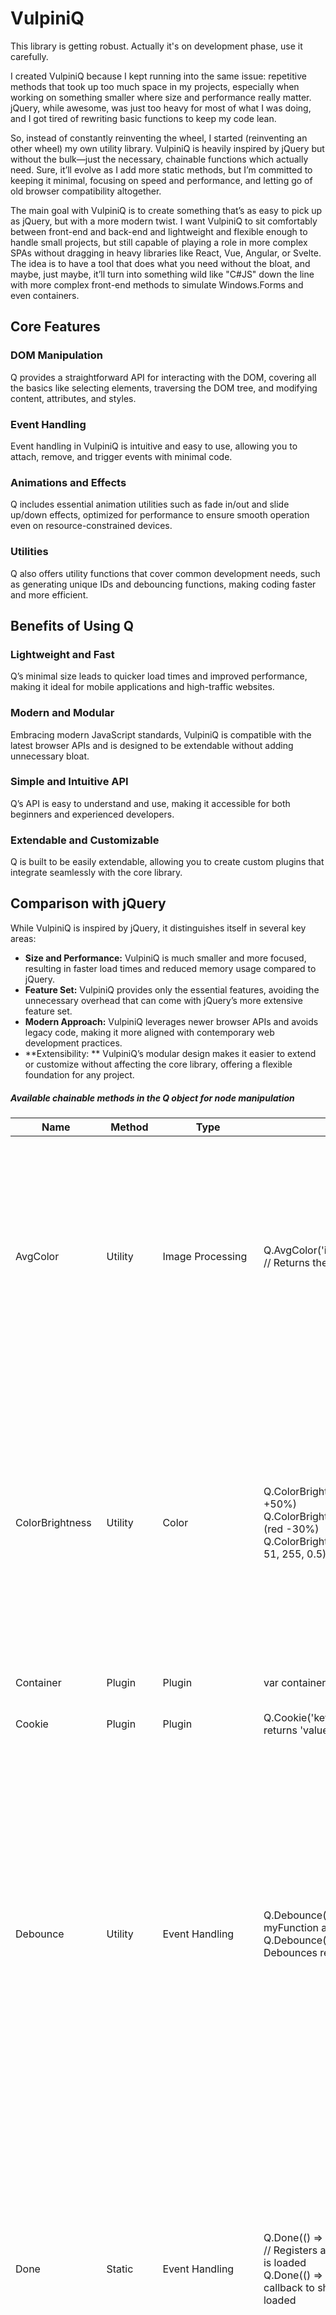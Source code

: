 # VulpiniQ

This library is getting robust. Actually it's on development phase, use it carefully.

I created VulpiniQ because I kept running into the same issue: repetitive methods that took up too much space in my projects, especially when working on something smaller where size and performance really matter. jQuery, while awesome, was just too heavy for most of what I was doing, and I got tired of rewriting basic functions to keep my code lean.

So, instead of constantly reinventing the wheel, I started (reinventing an other wheel) my own utility library. VulpiniQ is heavily inspired by jQuery but without the bulk—just the necessary, chainable functions which actually need. Sure, it’ll evolve as I add more static methods, but I’m committed to keeping it minimal, focusing on speed and performance, and letting go of old browser compatibility altogether.

The main goal with VulpiniQ is to create something that’s as easy to pick up as jQuery, but with a more modern twist. I want VulpiniQ to sit comfortably between front-end and back-end and lightweight and flexible enough to handle small projects, but still capable of playing a role in more complex SPAs without dragging in heavy libraries like React, Vue, Angular, or Svelte. The idea is to have a tool that does what you need without the bloat, and maybe, just maybe, it’ll turn into something wild like "C#JS" down the line with more complex front-end methods to simulate Windows.Forms and even containers.

## Core Features
### DOM Manipulation
Q provides a straightforward API for interacting with the DOM, covering all the basics like selecting elements, traversing the DOM tree, and modifying content, attributes, and styles.

### Event Handling
Event handling in VulpiniQ is intuitive and easy to use, allowing you to attach, remove, and trigger events with minimal code.

### Animations and Effects
Q includes essential animation utilities such as fade in/out and slide up/down effects, optimized for performance to ensure smooth operation even on resource-constrained devices.

### Utilities
Q also offers utility functions that cover common development needs, such as generating unique IDs and debouncing functions, making coding faster and more efficient.

## Benefits of Using Q
### Lightweight and Fast
Q’s minimal size leads to quicker load times and improved performance, making it ideal for mobile applications and high-traffic websites.

### Modern and Modular
Embracing modern JavaScript standards, VulpiniQ is compatible with the latest browser APIs and is designed to be extendable without adding unnecessary bloat.

### Simple and Intuitive API
Q’s API is easy to understand and use, making it accessible for both beginners and experienced developers.

### Extendable and Customizable
Q is built to be easily extendable, allowing you to create custom plugins that integrate seamlessly with the core library.

## Comparison with jQuery
While VulpiniQ is inspired by jQuery, it distinguishes itself in several key areas:

* **Size and Performance:** VulpiniQ is much smaller and more focused, resulting in faster load times and reduced memory usage compared to jQuery.
* **Feature Set:** VulpiniQ provides only the essential features, avoiding the unnecessary overhead that can come with jQuery’s more extensive feature set.
* **Modern Approach:** VulpiniQ leverages newer browser APIs and avoids legacy code, making it more aligned with contemporary web development practices.
* **Extensibility: ** VulpiniQ’s modular design makes it easier to extend or customize without affecting the core library, offering a flexible foundation for any project.

##### Available chainable methods in the Q object for node manipulation

|**Name**|**Method**|**Type**|**Example**|**Description**|
| --- | --- | --- | --- | --- |
| AvgColor | Utility | Image Processing | Q.AvgColor('image.jpg or canvas', sampleSize, callback); // Returns the average color of the image or canvas | Calculates the average color of an image by creating a canvas element, drawing the image on it, and analyzing the pixel data to determine the average color. <br> This technique is useful for generating color palettes, creating visual effects, or enhancing user interface elements based on the predominant colors in an image. |
| ColorBrightness | Utility | Color | Q.ColorBrightness('#000000', 50); // #7f7f7f (black +50%) <br> Q.ColorBrightness('rgb(255, 0, 0)', -30); // rgb(178, 0, 0) (red -30%) <br> Q.ColorBrightness('rgba(0, 0, 255, 0.5)', 20); // rgba(51, 51, 255, 0.5) (blue +20%) | Adjusts the brightness of a given color by a specified percentage, making the color lighter or darker. <br> This function can be used to dynamically change colors for various UI elements, providing visual feedback or creating color schemes with different shades. <br> It supports both hexadecimal and RGB/RGBA color formats, making it flexible for different use cases in web design or graphics. |
| Container | Plugin | Plugin | var containers = Q.Container(); | Useful to create tabbed containers. |
| Cookie | Plugin | Plugin | Q.Cookie('key', 'value to store'); Q.Cookie('key'); // returns 'value to store' | Provides methods to store and retrieve data from the browser cookies. |
| Debounce | Utility | Event Handling | Q.Debounce('myFunction', 500, myFunction); // Calls myFunction after 500ms of inactivity <br> Q.Debounce('resizeEvent', 300, handleResize); // Debounces resize handling function | Debounces a function to ensure it is only called after a specified delay since the last invocation, effectively preventing multiple calls in rapid succession. <br> This technique is particularly useful in scenarios like resizing windows, scrolling, or typing events, where multiple triggers can lead to performance issues or unintended behavior. <br> By controlling the rate at which a function can fire, developers can optimize performance and enhance user experience. |
| Done | Static | Event Handling | Q.Done(() => { console.log('Window has fully loaded'); }); // Registers a callback to log a message once the window is loaded <br> Q.Done(() => { alert('Page is ready!'); }); // Adds another callback to show an alert when the window has fully loaded | Registers one or more callback functions to be executed once the window has completely loaded, ensuring that all resources are available. <br> Useful for executing scripts that depend on the DOM, images, or other resources being fully loaded. <br> This function allows for multiple callbacks to be registered, which will all be executed in the order they were added when the load event occurs. |
| Fetch | Plugin | Plugin | Q.fetch('https://api.example.com/data', (error, data) => console.log(error, data)); | Fetches data from a URL and returns it to a callback function. Supports retries, timeouts, and custom response validation. |
| Form | Plugin | Plugin | var containers = Q.Form() | Form is a simple library for creating forms and windows in the browser. It provides a set of methods for creating form elements, windows, and other UI components. |
| HSL2RGB | Utility | Color | Q.HSL2RGB(0, 0, 1); // [255, 255, 255] <br> Q.HSL2RGB(0, 1, 0.5); // [255, 0, 0] <br> Q.HSL2RGB(0.33, 1, 0.5); // [0, 255, 0] | Converts HSL (Hue, Saturation, Lightness) color values to RGB (Red, Green, Blue) format. <br> This function is essential for applications that require color transformations, allowing developers to switch between different color representations easily. <br> Understanding color models is key in design, and this utility helps bridge the gap between HSL, which is often more intuitive for humans, and RGB, which is commonly used in digital displays. |
| ID | Utility | Utility | Q.ID(8, 'user-'); // user-1a2b3c4d <br> Q.ID(); // 1a2b3c4d <br> Q.ID(12, 'session-'); // session-1a2b3c4d5e6f | It's useful for creating unique identifiers for users, sessions, or any items requiring distinct identification. <br> The ID is generated using random hexadecimal digits (0-9 and a-f) and can be customized with a prefix for better context or categorization. |
| Icons | Plugin | Plugin | Q.Icons(); | Additional icons for the VulpiniQ library. |
| Image | Plugin | Plugin | var image = Q.Image(); | Useful to manipulate images. |
| ImageViewer | Plugin | Plugin | Q.ImageViewer().selector('.image').open(['image1.jpg', 'image2.jpg']); | A simple image viewer plugin |
| JSON | Plugin | Plugin | var json = Q.JSON({ key: 'value' }); json.Parse({ modify: true, recursive: true }, (key, value) => value + ' modified'); | Provides methods to parse, deflate, and inflate, modify JSON objects. |
| Leaving | Static | Event Handling | Q.Leaving((event) => { console.log('Window is about to be unloaded'); }); // Logs a message when the window is about to unload <br> Q.Leaving((event) => { event.returnValue = 'Are you sure you want to leave?'; }); // Prompts the user with a confirmation message before leaving | Registers callbacks to be executed when the window is about to be unloaded, providing a chance to run cleanup tasks or warn the user about unsaved changes. <br> This can be useful for saving state, logging actions, or preventing accidental navigation away from the page. <br> Multiple callbacks can be registered, and they will be executed in the order they were added whenever the beforeunload event is triggered. |
| NodeBlock | Plugin | Plugin | var uml = Q.NodeBlock('#canvas', 800, 600); // Create a new UML canvas | A plugin for creating UML blocks and connections. |
| RGB2HSL | Utility | Color | Q.RGB2HSL(255, 255, 255); // [0, 0, 1] <br> Q.RGB2HSL(0, 0, 0); // [0, 0, 0] <br> Q.RGB2HSL(255, 0, 0); // [0, 1, 0.5] | Converts RGB color values to HSL format, providing a different way to represent colors that can be more intuitive for artists and designers. <br> HSL stands for Hue, Saturation, and Lightness, making it easier to manipulate colors based on human perception. <br> This conversion is essential for applications requiring color manipulation, such as image editing or web design, where understanding color relationships is crucial. |
| Ready | Static | Event Handling | Q.Ready(() => { console.log('DOM is ready'); }); // Executes a callback when the DOM is fully loaded <br> Q.Ready(() => { document.body.style.backgroundColor = 'lightblue'; }); // Changes the background color once the DOM is ready | Registers callbacks to be executed once the DOM is fully loaded and parsed, ensuring your scripts can safely interact with the document's structure. <br> Ideal for initializing features, manipulating elements, or setting up event listeners without waiting for the entire page (images, styles) to load. <br> Multiple callbacks can be added, and they will be executed in sequence when the DOMContentLoaded event fires, or immediately if the DOM is already ready. |
| Resize | Static | Event Handling | Q.Resize((width, height) => { console.log(`Width: ${width}, Height: ${height}`); }); // Logs the new dimensions every time the window is resized <br> Q.Resize((width, height) => { document.body.style.fontSize = `${width / 100}px`; }); // Adjusts font size based on the window's width | Registers callbacks to be executed whenever the window is resized, providing the updated width and height. <br> This is useful for dynamic layouts, responsive design adjustments, or recalculating dimensions based on the window size. <br> Each registered callback will receive the current window width and height, and multiple callbacks can be added to handle different aspects of resizing. |
| Socket | Plugin | Plugin | var socket = Q.Socket('ws://localhost:8080', console.log, console.log); | Provides a WebSocket implementation with automatic reconnection and status callbacks. |
| Storage | Plugin | Plugin | Q.Storage('key', 'value to store'); Q.Storage('key'); // returns 'value to store' | Provides methods to store and retrieve data from the local storage. |
| String | Plugin | Plugin | Q.String('hello').capitalize(); // returns 'Hello' | Provides methods to manipulate strings. |
| Style | Plugin | Plugin | Q.style(':root { --color: red; } body { background-color: var(--color); }'); | Provides methods to apply global styles to the document. It's useful for applying CSS variables from JavaScript. Q.style will be removed after the styles are applied on the document ready event. |
| Task | Plugin | Plugin | var task = Q.Task('task1', () => console.log('Task 1'), () => console.log('Task 2')); task.Run(); | Provides methods to run tasks asynchronously and handle their completion or failure. Basically a Promise wrapper, but with more control. |
| Timer | Plugin | Plugin | Q.Timer(() => console.log('Tick'), 'timer1', { tick: 5, delay: 1000, interrupt: true }); | Provides a timer implementation with automatic stop and interrupt. Useful for running tasks at intervals or for a specific duration. |
| addClass | Prototype | Class Manipulation | Q(selector).addClass("class1"); // Adds a single class <br> Q(selector).addClass("class1 class2"); // Adds multiple classes | Adds one or more classes to each node, ignoring duplicates. |
| animate | Prototype | Animation | Q(selector).animate(500, { opacity: 0 }, () => { console.log('Fade out complete'); }); // Fades out over 500ms <br> Q(selector).animate(1000, { left: "100px", top: "50px" }); // Moves to new position in 1 second <br> Q(selector).animate(700, { opacity: 1, backgroundColor: "#ff0000" }, () => { alert('Animation finished!'); }); // Changes opacity and background color | Animates each node using specified CSS properties over a given duration, with an optional callback when complete. |
| append | Prototype | DOM Manipulation | Q(selector).append("<p>New paragraph</p>"); // Adds a paragraph as HTML <br> Q(selector).append(document.createElement("div")); // Adds a div element <br> Q(selector).append(Q(otherSelector)); // Appends a Q object <br> Q(selector).append([document.createElement("span"), document.createElement("img")]); // Appends multiple elements <br> Q(selector).append(document.querySelectorAll(".items")); // Appends a NodeList of elements | Appends child nodes, HTML, or multiple elements to each node. |
| attr | Prototype | Attribute Manipulation | Q(selector).attr("id", "newId"); // Sets the "id" attribute to "newId" <br> Q(selector).attr({ "src": "image.jpg", "alt": "An image" }); // Sets multiple attributes <br> Q(selector).attr("href"); // Gets the "href" attribute value | Gets or sets attributes on the nodes, supporting multiple attributes at once. |
| bind | Prototype | Event Handling | Q(selector).bind("click", () => console.log("Clicked")); // Logs "Clicked" when any matching node is clicked <br> Q(".btn").bind("mouseover", (e) => { console.log(`Hovered over: ${e.target.tagName}`); }); // Logs the tag name of the hovered element <br> Q("ul").bind("click", (e) => { console.log(`Item clicked: ${e.target.textContent}`); }); // Logs the text of the clicked list item | Adds an event listener to each node, allowing for event delegation to improve performance. |
| blur | Prototype | Form Manipulation | Q(selector).blur(); // Removes focus from the first matched input field <br> Q(".active").blur(); // Blurs the first active element <br> Q("textarea").blur(); // Blurs the first textarea in the selection | Removes focus from the first node in the selection, effectively blurring it. |
| children | Prototype | Traversal | Q(selector).children(); // Returns all child nodes of the first matched element <br> Q("#parent").children(); // Gets all children of the element with id 'parent' <br> Q("ul").children(); // Retrieves all child nodes of the first unordered list | Retrieves the direct child nodes of the first node in the selection. |
| click | Prototype | Event Handling | Q(selector).click(); // Triggers a click event on all matched elements <br> Q(".button").click(); // Simulates clicks on all elements with the class 'button' <br> Q("a").click(); // Automatically clicks the first anchor element in the selection | Simulates a click event on each node in the selection. |
| clone | Prototype | DOM Manipulation | Q(selector).clone(); // Clones the first matched element <br> const newElement = Q(".item").clone(); // Clones the first element with the class 'item' and stores it in newElement <br> const clonedDiv = Q("#myDiv").clone(); // Clones the element with the ID 'myDiv' | Creates a deep copy of the first node in the selection, including its child nodes. |
| closest | Prototype | Traversal | Q(selector).closest(".parent"); // Returns the closest parent with class 'parent' <br> const closestSection = Q(".child").closest("section"); // Finds the closest section ancestor of the first element with the class 'child' <br> const closestForm = Q("#inputField").closest("form"); // Gets the nearest form ancestor of the element with ID 'inputField' | Finds the nearest ancestor node of the first node that matches a given selector. |
| css | Prototype | Style Manipulation | Q(selector).css('color', 'red'); // Sets the text color of the first selected element to red <br> const backgroundColor = Q(selector).css('background-color'); // Gets the background color of the first selected element <br> Q(selector).css({ margin: '10px', padding: '5px' }); // Sets multiple styles on each selected element | Retrieves or sets CSS styles on the selected nodes. Supports setting multiple styles if provided as an object. |
| data | Prototype | Data Manipulation | Q(selector).data('userId', 123); // Sets the data-userId attribute to 123 on each selected element <br> const userId = Q(selector).data('userId'); // Retrieves the value of the data-userId attribute from the first selected element <br> const isActive = Q(selector).data('isActive'); // Retrieves the value of the data-isActive attribute, returns null if not set | Retrieves or sets data-* attributes on the selected nodes. Provides an easy way to store and access custom data associated with the elements. |
| each | Prototype | Iteration | Q(selector).each((index, element) => console.log(index, element)); // Logs the index and element for each node in the selection <br> Q(selector).each((index, element) => element.style.color = 'red'); // Changes the text color to red for each selected element | Iterates over all nodes in the Q object and executes a callback on each node, providing access to the index and element. |
| empty | Prototype | Content Manipulation | Q(selector).empty(); | Empties the innerHTML of each node. |
| eq | Prototype | Traversal | Q(selector).eq(1); | Returns a specific node by index. |
| fadeIn | Prototype | Display | Q(selector).fadeIn(duration, callback); | Fades in each node. |
| fadeOut | Prototype | Display | Q(selector).fadeOut(duration, callback); | Fades out each node. |
| fadeTo | Prototype | Display | Q(selector).fadeTo(opacity, duration, callback); | Fades each node to a specific opacity. |
| fadeToggle | Prototype | Display | Q(selector).fadeToggle(duration, callback); | Toggles the fade state of each node. |
| find | Prototype | Traversal | Q(selector).find(".child"); | Finds child nodes of the first node that match a specific selector. |
| first | Prototype | Traversal | Q(selector).first(); | Returns the first node. |
| focus | Prototype | Form Manipulation | Q(selector).focus(); | Focuses on the first node. |
| hasClass | Prototype | Class Manipulation | Q(selector).hasClass(className); | Checks if the first node has a specific class. |
| height | Prototype | Dimensions | Q(selector).height(value); | Gets or sets the height of the first node. |
| hide | Prototype | Display | Q(selector).hide(duration, callback); | Hides each node, optionally with a fade-out effect over a specified duration. |
| html | Prototype | Content Manipulation | const currentHtml = Q(selector).html(); // Retrieves the innerHTML of the first selected element <br> Q(selector).html('<div>New Content</div>'); // Sets the innerHTML of each selected element to '<div>New Content</div>' <br> Q(selector).html(['<span>First</span>', '<span>Second</span>']); // Sets the innerHTML with an array of strings <br> const newNode = Q('<p>Paragraph</p>'); Q(selector).html(newNode); // Sets the innerHTML with a Q object containing a new node <br> Q(selector).html(document.createElement('div')); // Sets the innerHTML with a new HTMLElement <br> const nodeList = document.querySelectorAll('.child'); Q(selector).html(nodeList); // Sets the innerHTML with a NodeList of child elements <br> Q(selector).html([]); // Sets the innerHTML to an empty string <br> Q(selector).html(null); // Sets the innerHTML to an empty string | Gets or sets the innerHTML of the nodes. This method allows for easy manipulation of the content inside the selected elements. |
| id | Prototype | Attributes | const currentId = Q(selector).id(); // Retrieves the current id of the first selected element <br> Q(selector).id('new-id'); // Sets the id of the first selected element to 'new-id' | Gets or sets the id attribute of the first node. This provides a simple way to retrieve or modify the unique identifier of an element. |
| index | Prototype | Traversal | const idx = Q(selector).index(); // Retrieves the index of the first selected node among its siblings <br> Q(selector).index(2); // Moves the first selected node to the index position 2 within its parent | Returns the index of the first node, or moves the node to a specific index within its parent. |
| inside | Prototype | Traversal | Q(selector).inside(".parent"); // Returns true if the first selected element is within a parent matching the selector <br> const isChild = Q(selector).inside("#container"); // Checks if the first node is inside the element with ID "container" | Checks if the first node is inside another node, determined by a specific selector. |
| is | Prototype | Utilities | Q(selector).is(":visible"); // Checks if the element is currently visible <br> Q(selector).is(":checked"); // Checks if a checkbox or radio button is checked <br> Q(selector).is(anotherElement); // Compares the first node with another DOM element <br> Q(selector).is(":hover"); // Checks if the element is currently being hovered over | Checks if the first node matches a specific selector or condition, allowing for dynamic queries and element comparisons. |
| isDarkColor | Utility | Color | Q.isDarkColor('#000000'); // true <br> Q.isDarkColor('#ffffff'); // false <br> Q.isDarkColor('#4c4c4c', 30, 90); // true | Determines if a color is dark or light based on the HSP (Hue, Saturation, Perceived brightness) model. <br> This utility helps in designing user interfaces by ensuring adequate contrast between text and background colors, enhancing readability and accessibility. <br> Users can adjust the margin and threshold parameters to fine-tune sensitivity according to their design needs. |
| isExists | Prototype | Utilities | Q(selector).isExists(); or Q.isExists('.ok') | Checks if the first node exists in the DOM. |
| last | Prototype | Traversal | Q(selector).last(); | Returns the last node. |
| map | Prototype | Array | Q(selector).map(el => el.innerHTML); | Maps each node to a new array. |
| off | Prototype | Event Handling | Q(selector).off("click", handler); | Removes an event listener from each node. |
| offset | Prototype | Dimensions | Q(selector).offset(); | Returns the top and left offset of the first node relative to the document. |
| on | Prototype | Event Handling | Q(selector).on("click", () => console.log("Clicked")); | Adds an event listener to each node. |
| parent | Prototype | Traversal | Q(selector).parent(); | Returns the parent node of the first node. |
| position | Prototype | Dimension/Position | Q(selector).position(); | Returns the top and left position of the first node relative to its offset parent. |
| prepend | Prototype | DOM Manipulation | Q(selector).prepend("<div>Prepended</div>"); | Prepends child nodes or HTML to each node. |
| prop | Prototype | Property Manipulation | Q(selector).prop(property, value); | Gets or sets a property on the nodes. |
| remove | Prototype | DOM Manipulation | Q(selector).remove(); | Removes each node from the DOM. |
| removeAttr | Prototype | Attribute Manipulation | Q(selector).removeAttr(attribute); | Removes an attribute from each node. |
| removeClass | Prototype | Class Manipulation | Q(selector).removeClass("class1 class2"); | Removes one or more classes from each node. |
| removeData | Prototype | Data Manipulation | Q(selector).removeData(key); | Removes a data-* attribute from each node. |
| removeProp | Prototype | Property Manipulation | Q(selector).removeProp(property); | Removes a property from each node. |
| removeTransition | Prototype | Display | Q(selector).removeTransition(); | Removes the transition from each node. |
| scrollHeight | Prototype | Scroll Manipulation | Q(selector).scrollHeight(); | Returns the scroll height of the first node. |
| scrollLeft | Prototype | Scroll Manipulation | Q(selector).scrollLeft(value, increment); | Gets or sets the horizontal scroll position of the first node, with an option to increment. |
| scrollTop | Prototype | Scroll Manipulation | Q(selector).scrollTop(value, increment); | Gets or sets the vertical scroll position of the first node, with an option to increment. |
| scrollWidth | Prototype | Dimensions | Q(selector).scrollWidth(); | Returns the scroll width of the first node. |
| show | Prototype | Display | Q(selector).show(duration, callback); | Shows each node, optionally with a fade-in effect over a specified duration. |
| size | Prototype | Dimensions | Q(selector).size(); | Returns the width and height of the first node. |
| text | Prototype | Content Manipulation | Q(selector).text(string); | Gets or sets the text content of the nodes. |
| toggle | Prototype | Utilities | Q(selector).toggle(); | Toggles the display of each node. |
| toggleClass | Prototype | Class Manipulation | Q(selector).toggleClass(className); | Toggles a class on each node. |
| trigger | Prototype | Event Handling | Q(selector).trigger("click"); | Triggers a specific event on each node. |
| unwrap | Prototype | DOM Manipulation | Q(selector).unwrap(); | Removes the parent wrapper of each node. |
| val | Prototype | Form Manipulation | Q(selector).val(value); | Gets or sets the value of form elements in the nodes. |
| wait | Prototype | Utility | Q('.text').wait(1000).text('Hello, World!'); | Returns a promise that resolves after a given time. Useful for delaying actions. |
| walk | Prototype | Iteration | Q(selector).walk((node) => console.log(node), true); // Passes Q object | Walks through all nodes in the Q object and executes a callback on each node, passing the current node as a Q object or raw element based on the boolean parameter. |
| width | Prototype | Dimensions | Q(selector).width(value); | Gets or sets the width of the first node. |
| wrap | Prototype | DOM Manipulation | Q(selector).wrap("<div class='wrapper'></div>"); | Wraps each node with the specified wrapper element. |
| wrapAll | Prototype | DOM Manipulation | Q(selector).wrapAll("<div class='wrapper'></div>"); | Wraps all nodes together in a single wrapper element. |
| zIndex | Prototype | Display | Q(selector).zIndex(value); | Gets or sets the z-index of the first node. |
| AvgColor | Utility | Image Processing | Q.AvgColor('image.jpg or canvas', sampleSize, callback); // Returns the average color of the image or canvas | Calculates the average color of an image by creating a canvas element, drawing the image on it, and analyzing the pixel data to determine the average color. <br> This technique is useful for generating color palettes, creating visual effects, or enhancing user interface elements based on the predominant colors in an image. |
| ColorBrightness | Utility | Color | Q.ColorBrightness('#000000', 50); // #7f7f7f (black +50%) <br> Q.ColorBrightness('rgb(255, 0, 0)', -30); // rgb(178, 0, 0) (red -30%) <br> Q.ColorBrightness('rgba(0, 0, 255, 0.5)', 20); // rgba(51, 51, 255, 0.5) (blue +20%) | Adjusts the brightness of a given color by a specified percentage, making the color lighter or darker. <br> This function can be used to dynamically change colors for various UI elements, providing visual feedback or creating color schemes with different shades. <br> It supports both hexadecimal and RGB/RGBA color formats, making it flexible for different use cases in web design or graphics. |
| Container | Plugin | Plugin | var containers = Q.Container(); | Useful to create tabbed containers. |
| Cookie | Plugin | Plugin | Q.Cookie('key', 'value to store'); Q.Cookie('key'); // returns 'value to store' | Provides methods to store and retrieve data from the browser cookies. |
| Debounce | Utility | Event Handling | Q.Debounce('myFunction', 500, myFunction); // Calls myFunction after 500ms of inactivity <br> Q.Debounce('resizeEvent', 300, handleResize); // Debounces resize handling function | Debounces a function to ensure it is only called after a specified delay since the last invocation, effectively preventing multiple calls in rapid succession. <br> This technique is particularly useful in scenarios like resizing windows, scrolling, or typing events, where multiple triggers can lead to performance issues or unintended behavior. <br> By controlling the rate at which a function can fire, developers can optimize performance and enhance user experience. |
| Done | Static | Event Handling | Q.Done(() => { console.log('Window has fully loaded'); }); // Registers a callback to log a message once the window is loaded <br> Q.Done(() => { alert('Page is ready!'); }); // Adds another callback to show an alert when the window has fully loaded | Registers one or more callback functions to be executed once the window has completely loaded, ensuring that all resources are available. <br> Useful for executing scripts that depend on the DOM, images, or other resources being fully loaded. <br> This function allows for multiple callbacks to be registered, which will all be executed in the order they were added when the load event occurs. |
| Fetch | Plugin | Plugin | Q.fetch('https://api.example.com/data', (error, data) => console.log(error, data)); | Fetches data from a URL and returns it to a callback function. Supports retries, timeouts, and custom response validation. |
| Form | Plugin | Plugin | var containers = Q.Form() | Form is a simple library for creating forms and windows in the browser. It provides a set of methods for creating form elements, windows, and other UI components. |
| HSL2RGB | Utility | Color | Q.HSL2RGB(0, 0, 1); // [255, 255, 255] <br> Q.HSL2RGB(0, 1, 0.5); // [255, 0, 0] <br> Q.HSL2RGB(0.33, 1, 0.5); // [0, 255, 0] | Converts HSL (Hue, Saturation, Lightness) color values to RGB (Red, Green, Blue) format. <br> This function is essential for applications that require color transformations, allowing developers to switch between different color representations easily. <br> Understanding color models is key in design, and this utility helps bridge the gap between HSL, which is often more intuitive for humans, and RGB, which is commonly used in digital displays. |
| ID | Utility | Utility | Q.ID(8, 'user-'); // user-1a2b3c4d <br> Q.ID(); // 1a2b3c4d <br> Q.ID(12, 'session-'); // session-1a2b3c4d5e6f | It's useful for creating unique identifiers for users, sessions, or any items requiring distinct identification. <br> The ID is generated using random hexadecimal digits (0-9 and a-f) and can be customized with a prefix for better context or categorization. |
| Icons | Plugin | Plugin | Q.Icons(); | Additional icons for the VulpiniQ library. |
| Image | Plugin | Plugin | var image = Q.Image(); | Useful to manipulate images. |
| ImageViewer | Plugin | Plugin | Q.ImageViewer().selector('.image').open(['image1.jpg', 'image2.jpg']); | A simple image viewer plugin |
| JSON | Plugin | Plugin | var json = Q.JSON({ key: 'value' }); json.Parse({ modify: true, recursive: true }, (key, value) => value + ' modified'); | Provides methods to parse, deflate, and inflate, modify JSON objects. |
| Leaving | Static | Event Handling | Q.Leaving((event) => { console.log('Window is about to be unloaded'); }); // Logs a message when the window is about to unload <br> Q.Leaving((event) => { event.returnValue = 'Are you sure you want to leave?'; }); // Prompts the user with a confirmation message before leaving | Registers callbacks to be executed when the window is about to be unloaded, providing a chance to run cleanup tasks or warn the user about unsaved changes. <br> This can be useful for saving state, logging actions, or preventing accidental navigation away from the page. <br> Multiple callbacks can be registered, and they will be executed in the order they were added whenever the beforeunload event is triggered. |
| NodeBlock | Plugin | Plugin | var uml = Q.NodeBlock('#canvas', 800, 600); // Create a new UML canvas | A plugin for creating UML blocks and connections. |
| RGB2HSL | Utility | Color | Q.RGB2HSL(255, 255, 255); // [0, 0, 1] <br> Q.RGB2HSL(0, 0, 0); // [0, 0, 0] <br> Q.RGB2HSL(255, 0, 0); // [0, 1, 0.5] | Converts RGB color values to HSL format, providing a different way to represent colors that can be more intuitive for artists and designers. <br> HSL stands for Hue, Saturation, and Lightness, making it easier to manipulate colors based on human perception. <br> This conversion is essential for applications requiring color manipulation, such as image editing or web design, where understanding color relationships is crucial. |
| Ready | Static | Event Handling | Q.Ready(() => { console.log('DOM is ready'); }); // Executes a callback when the DOM is fully loaded <br> Q.Ready(() => { document.body.style.backgroundColor = 'lightblue'; }); // Changes the background color once the DOM is ready | Registers callbacks to be executed once the DOM is fully loaded and parsed, ensuring your scripts can safely interact with the document's structure. <br> Ideal for initializing features, manipulating elements, or setting up event listeners without waiting for the entire page (images, styles) to load. <br> Multiple callbacks can be added, and they will be executed in sequence when the DOMContentLoaded event fires, or immediately if the DOM is already ready. |
| Resize | Static | Event Handling | Q.Resize((width, height) => { console.log(`Width: ${width}, Height: ${height}`); }); // Logs the new dimensions every time the window is resized <br> Q.Resize((width, height) => { document.body.style.fontSize = `${width / 100}px`; }); // Adjusts font size based on the window's width | Registers callbacks to be executed whenever the window is resized, providing the updated width and height. <br> This is useful for dynamic layouts, responsive design adjustments, or recalculating dimensions based on the window size. <br> Each registered callback will receive the current window width and height, and multiple callbacks can be added to handle different aspects of resizing. |
| Socket | Plugin | Plugin | var socket = Q.Socket('ws://localhost:8080', console.log, console.log); | Provides a WebSocket implementation with automatic reconnection and status callbacks. |
| Storage | Plugin | Plugin | Q.Storage('key', 'value to store'); Q.Storage('key'); // returns 'value to store' | Provides methods to store and retrieve data from the local storage. |
| String | Plugin | Plugin | Q.String('hello').capitalize(); // returns 'Hello' | Provides methods to manipulate strings. |
| Style | Plugin | Plugin | Q.style(':root { --color: red; } body { background-color: var(--color); }'); | Provides methods to apply global styles to the document. It's useful for applying CSS variables from JavaScript. Q.style will be removed after the styles are applied on the document ready event. |
| Task | Plugin | Plugin | var task = Q.Task('task1', () => console.log('Task 1'), () => console.log('Task 2')); task.Run(); | Provides methods to run tasks asynchronously and handle their completion or failure. Basically a Promise wrapper, but with more control. |
| Timer | Plugin | Plugin | Q.Timer(() => console.log('Tick'), 'timer1', { tick: 5, delay: 1000, interrupt: true }); | Provides a timer implementation with automatic stop and interrupt. Useful for running tasks at intervals or for a specific duration. |
| addClass | Prototype | Class Manipulation | Q(selector).addClass("class1"); // Adds a single class <br> Q(selector).addClass("class1 class2"); // Adds multiple classes | Adds one or more classes to each node, ignoring duplicates. |
| animate | Prototype | Animation | Q(selector).animate(500, { opacity: 0 }, () => { console.log('Fade out complete'); }); // Fades out over 500ms <br> Q(selector).animate(1000, { left: "100px", top: "50px" }); // Moves to new position in 1 second <br> Q(selector).animate(700, { opacity: 1, backgroundColor: "#ff0000" }, () => { alert('Animation finished!'); }); // Changes opacity and background color | Animates each node using specified CSS properties over a given duration, with an optional callback when complete. |
| append | Prototype | DOM Manipulation | Q(selector).append("<p>New paragraph</p>"); // Adds a paragraph as HTML <br> Q(selector).append(document.createElement("div")); // Adds a div element <br> Q(selector).append(Q(otherSelector)); // Appends a Q object <br> Q(selector).append([document.createElement("span"), document.createElement("img")]); // Appends multiple elements <br> Q(selector).append(document.querySelectorAll(".items")); // Appends a NodeList of elements | Appends child nodes, HTML, or multiple elements to each node. |
| attr | Prototype | Attribute Manipulation | Q(selector).attr("id", "newId"); // Sets the "id" attribute to "newId" <br> Q(selector).attr({ "src": "image.jpg", "alt": "An image" }); // Sets multiple attributes <br> Q(selector).attr("href"); // Gets the "href" attribute value | Gets or sets attributes on the nodes, supporting multiple attributes at once. |
| bind | Prototype | Event Handling | Q(selector).bind("click", () => console.log("Clicked")); // Logs "Clicked" when any matching node is clicked <br> Q(".btn").bind("mouseover", (e) => { console.log(`Hovered over: ${e.target.tagName}`); }); // Logs the tag name of the hovered element <br> Q("ul").bind("click", (e) => { console.log(`Item clicked: ${e.target.textContent}`); }); // Logs the text of the clicked list item | Adds an event listener to each node, allowing for event delegation to improve performance. |
| blur | Prototype | Form Manipulation | Q(selector).blur(); // Removes focus from the first matched input field <br> Q(".active").blur(); // Blurs the first active element <br> Q("textarea").blur(); // Blurs the first textarea in the selection | Removes focus from the first node in the selection, effectively blurring it. |
| children | Prototype | Traversal | Q(selector).children(); // Returns all child nodes of the first matched element <br> Q("#parent").children(); // Gets all children of the element with id 'parent' <br> Q("ul").children(); // Retrieves all child nodes of the first unordered list | Retrieves the direct child nodes of the first node in the selection. |
| click | Prototype | Event Handling | Q(selector).click(); // Triggers a click event on all matched elements <br> Q(".button").click(); // Simulates clicks on all elements with the class 'button' <br> Q("a").click(); // Automatically clicks the first anchor element in the selection | Simulates a click event on each node in the selection. |
| clone | Prototype | DOM Manipulation | Q(selector).clone(); // Clones the first matched element <br> const newElement = Q(".item").clone(); // Clones the first element with the class 'item' and stores it in newElement <br> const clonedDiv = Q("#myDiv").clone(); // Clones the element with the ID 'myDiv' | Creates a deep copy of the first node in the selection, including its child nodes. |
| closest | Prototype | Traversal | Q(selector).closest(".parent"); // Returns the closest parent with class 'parent' <br> const closestSection = Q(".child").closest("section"); // Finds the closest section ancestor of the first element with the class 'child' <br> const closestForm = Q("#inputField").closest("form"); // Gets the nearest form ancestor of the element with ID 'inputField' | Finds the nearest ancestor node of the first node that matches a given selector. |
| css | Prototype | Style Manipulation | Q(selector).css('color', 'red'); // Sets the text color of the first selected element to red <br> const backgroundColor = Q(selector).css('background-color'); // Gets the background color of the first selected element <br> Q(selector).css({ margin: '10px', padding: '5px' }); // Sets multiple styles on each selected element | Retrieves or sets CSS styles on the selected nodes. Supports setting multiple styles if provided as an object. |
| data | Prototype | Data Manipulation | Q(selector).data('userId', 123); // Sets the data-userId attribute to 123 on each selected element <br> const userId = Q(selector).data('userId'); // Retrieves the value of the data-userId attribute from the first selected element <br> const isActive = Q(selector).data('isActive'); // Retrieves the value of the data-isActive attribute, returns null if not set | Retrieves or sets data-* attributes on the selected nodes. Provides an easy way to store and access custom data associated with the elements. |
| each | Prototype | Iteration | Q(selector).each((index, element) => console.log(index, element)); // Logs the index and element for each node in the selection <br> Q(selector).each((index, element) => element.style.color = 'red'); // Changes the text color to red for each selected element | Iterates over all nodes in the Q object and executes a callback on each node, providing access to the index and element. |
| empty | Prototype | Content Manipulation | Q(selector).empty(); | Empties the innerHTML of each node. |
| eq | Prototype | Traversal | Q(selector).eq(1); | Returns a specific node by index. |
| fadeIn | Prototype | Display | Q(selector).fadeIn(duration, callback); | Fades in each node. |
| fadeOut | Prototype | Display | Q(selector).fadeOut(duration, callback); | Fades out each node. |
| fadeTo | Prototype | Display | Q(selector).fadeTo(opacity, duration, callback); | Fades each node to a specific opacity. |
| fadeToggle | Prototype | Display | Q(selector).fadeToggle(duration, callback); | Toggles the fade state of each node. |
| find | Prototype | Traversal | Q(selector).find(".child"); | Finds child nodes of the first node that match a specific selector. |
| first | Prototype | Traversal | Q(selector).first(); | Returns the first node. |
| focus | Prototype | Form Manipulation | Q(selector).focus(); | Focuses on the first node. |
| hasClass | Prototype | Class Manipulation | Q(selector).hasClass(className); | Checks if the first node has a specific class. |
| height | Prototype | Dimensions | Q(selector).height(value); | Gets or sets the height of the first node. |
| hide | Prototype | Display | Q(selector).hide(duration, callback); | Hides each node, optionally with a fade-out effect over a specified duration. |
| html | Prototype | Content Manipulation | const currentHtml = Q(selector).html(); // Retrieves the innerHTML of the first selected element <br> Q(selector).html('<div>New Content</div>'); // Sets the innerHTML of each selected element to '<div>New Content</div>' <br> Q(selector).html(['<span>First</span>', '<span>Second</span>']); // Sets the innerHTML with an array of strings <br> const newNode = Q('<p>Paragraph</p>'); Q(selector).html(newNode); // Sets the innerHTML with a Q object containing a new node <br> Q(selector).html(document.createElement('div')); // Sets the innerHTML with a new HTMLElement <br> const nodeList = document.querySelectorAll('.child'); Q(selector).html(nodeList); // Sets the innerHTML with a NodeList of child elements <br> Q(selector).html([]); // Sets the innerHTML to an empty string <br> Q(selector).html(null); // Sets the innerHTML to an empty string | Gets or sets the innerHTML of the nodes. This method allows for easy manipulation of the content inside the selected elements. |
| id | Prototype | Attributes | const currentId = Q(selector).id(); // Retrieves the current id of the first selected element <br> Q(selector).id('new-id'); // Sets the id of the first selected element to 'new-id' | Gets or sets the id attribute of the first node. This provides a simple way to retrieve or modify the unique identifier of an element. |
| index | Prototype | Traversal | const idx = Q(selector).index(); // Retrieves the index of the first selected node among its siblings <br> Q(selector).index(2); // Moves the first selected node to the index position 2 within its parent | Returns the index of the first node, or moves the node to a specific index within its parent. |
| inside | Prototype | Traversal | Q(selector).inside(".parent"); // Returns true if the first selected element is within a parent matching the selector <br> const isChild = Q(selector).inside("#container"); // Checks if the first node is inside the element with ID "container" | Checks if the first node is inside another node, determined by a specific selector. |
| is | Prototype | Utilities | Q(selector).is(":visible"); // Checks if the element is currently visible <br> Q(selector).is(":checked"); // Checks if a checkbox or radio button is checked <br> Q(selector).is(anotherElement); // Compares the first node with another DOM element <br> Q(selector).is(":hover"); // Checks if the element is currently being hovered over | Checks if the first node matches a specific selector or condition, allowing for dynamic queries and element comparisons. |
| isDarkColor | Utility | Color | Q.isDarkColor('#000000'); // true <br> Q.isDarkColor('#ffffff'); // false <br> Q.isDarkColor('#4c4c4c', 30, 90); // true | Determines if a color is dark or light based on the HSP (Hue, Saturation, Perceived brightness) model. <br> This utility helps in designing user interfaces by ensuring adequate contrast between text and background colors, enhancing readability and accessibility. <br> Users can adjust the margin and threshold parameters to fine-tune sensitivity according to their design needs. |
| isExists | Prototype | Utilities | Q(selector).isExists(); or Q.isExists('.ok') | Checks if the first node exists in the DOM. |
| last | Prototype | Traversal | Q(selector).last(); | Returns the last node. |
| map | Prototype | Array | Q(selector).map(el => el.innerHTML); | Maps each node to a new array. |
| off | Prototype | Event Handling | Q(selector).off("click", handler); | Removes an event listener from each node. |
| offset | Prototype | Dimensions | Q(selector).offset(); | Returns the top and left offset of the first node relative to the document. |
| on | Prototype | Event Handling | Q(selector).on("click", () => console.log("Clicked")); | Adds an event listener to each node. |
| parent | Prototype | Traversal | Q(selector).parent(); | Returns the parent node of the first node. |
| position | Prototype | Dimension/Position | Q(selector).position(); | Returns the top and left position of the first node relative to its offset parent. |
| prepend | Prototype | DOM Manipulation | Q(selector).prepend("<div>Prepended</div>"); | Prepends child nodes or HTML to each node. |
| prop | Prototype | Property Manipulation | Q(selector).prop(property, value); | Gets or sets a property on the nodes. |
| remove | Prototype | DOM Manipulation | Q(selector).remove(); | Removes each node from the DOM. |
| removeAttr | Prototype | Attribute Manipulation | Q(selector).removeAttr(attribute); | Removes an attribute from each node. |
| removeClass | Prototype | Class Manipulation | Q(selector).removeClass("class1 class2"); | Removes one or more classes from each node. |
| removeData | Prototype | Data Manipulation | Q(selector).removeData(key); | Removes a data-* attribute from each node. |
| removeProp | Prototype | Property Manipulation | Q(selector).removeProp(property); | Removes a property from each node. |
| removeTransition | Prototype | Display | Q(selector).removeTransition(); | Removes the transition from each node. |
| scrollHeight | Prototype | Scroll Manipulation | Q(selector).scrollHeight(); | Returns the scroll height of the first node. |
| scrollLeft | Prototype | Scroll Manipulation | Q(selector).scrollLeft(value, increment); | Gets or sets the horizontal scroll position of the first node, with an option to increment. |
| scrollTop | Prototype | Scroll Manipulation | Q(selector).scrollTop(value, increment); | Gets or sets the vertical scroll position of the first node, with an option to increment. |
| scrollWidth | Prototype | Dimensions | Q(selector).scrollWidth(); | Returns the scroll width of the first node. |
| show | Prototype | Display | Q(selector).show(duration, callback); | Shows each node, optionally with a fade-in effect over a specified duration. |
| size | Prototype | Dimensions | Q(selector).size(); | Returns the width and height of the first node. |
| text | Prototype | Content Manipulation | Q(selector).text(string); | Gets or sets the text content of the nodes. |
| toggle | Prototype | Utilities | Q(selector).toggle(); | Toggles the display of each node. |
| toggleClass | Prototype | Class Manipulation | Q(selector).toggleClass(className); | Toggles a class on each node. |
| trigger | Prototype | Event Handling | Q(selector).trigger("click"); | Triggers a specific event on each node. |
| unwrap | Prototype | DOM Manipulation | Q(selector).unwrap(); | Removes the parent wrapper of each node. |
| val | Prototype | Form Manipulation | Q(selector).val(value); | Gets or sets the value of form elements in the nodes. |
| wait | Prototype | Utility | Q('.text').wait(1000).text('Hello, World!'); | Returns a promise that resolves after a given time. Useful for delaying actions. |
| walk | Prototype | Iteration | Q(selector).walk((node) => console.log(node), true); // Passes Q object | Walks through all nodes in the Q object and executes a callback on each node, passing the current node as a Q object or raw element based on the boolean parameter. |
| width | Prototype | Dimensions | Q(selector).width(value); | Gets or sets the width of the first node. |
| wrap | Prototype | DOM Manipulation | Q(selector).wrap("<div class='wrapper'></div>"); | Wraps each node with the specified wrapper element. |
| wrapAll | Prototype | DOM Manipulation | Q(selector).wrapAll("<div class='wrapper'></div>"); | Wraps all nodes together in a single wrapper element. |
| zIndex | Prototype | Display | Q(selector).zIndex(value); | Gets or sets the z-index of the first node. |
